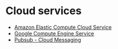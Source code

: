 # Cloud services


- [Amazon Elastic Compute Cloud Service](ec2)
- [Google Compute Engine Service](gce)
- [Pubsub - Cloud Messaging](pubsub)
